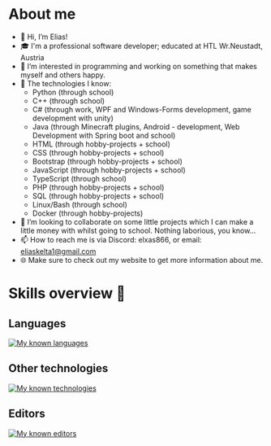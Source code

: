 # About me
- 👋 Hi, I’m Elias!
- 🎓 I'm a professional software developer; educated at HTL Wr.Neustadt, Austria
- 👀 I’m interested in programming and working on something that makes myself and others happy.
- 🌱 The technologies I know:
  - Python (through school)
  - C++ (through school)
  - C# (through work, WPF and Windows-Forms development, game development with unity)
  - Java (through Minecraft plugins, Android - development, Web Development with Spring boot and school)
  - HTML (through hobby-projects + school)
  - CSS (through hobby-projects + school)
  - Bootstrap (through hobby-projects + school)
  - JavaScript (through hobby-projects + school)
  - TypeScript (through school)
  - PHP (through hobby-projects + school)
  - SQL (through hobby-projects + school)
  - Linux/Bash (through school)
  - Docker (through hobby-projects)
- 💞️ I’m looking to collaborate on some little projects which I can make a little money with whilst going to school. Nothing laborious, you know...
- 📫 How to reach me is via Discord: elxas866, or email: [eliaskelta1@gmail.com](mailto:eliaskelta1@gmail.com)
- 🌐 Make sure to check out my website to get more information about me.

# Skills overview 🦾
## Languages
[![My known languages](https://skillicons.dev/icons?i=html,css,js,ts,php,bash,cpp,cs,java,mysql,python)](https://skillicons.dev)
## Other technologies
[![My known technologies](https://skillicons.dev/icons?i=linux,git,gitlab,github,nodejs,spring,netlify,docker)](https://skillicons.dev)
## Editors
[![My known editors](https://skillicons.dev/icons?i=vim,vscode,visualstudio,idea)](https://skillicons.dev)
<!---
Elxas866/Elxas866 is a ✨ special ✨ repository because its `README.md` (this file) appears on your GitHub profile.
You can click the Preview link to take a look at your changes.
--->
